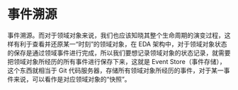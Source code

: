 # 事件溯源

事件溯源。而对于领域对象来说，我们也应该知晓其整个生命周期的演变过程，这样有利于查看并还原某一“时刻”的领域对象，在 EDA 架构中，对于领域对象状态的保存是通过领域事件进行完成，所以我们要想记录领域对象的状态记录，就需要把领域对象所经历的所有事件进行保存下来，这就是 Event Store（事件存储），这个东西就相当于 Git 代码服务器，存储所有领域对象所经历的事件，对于某一事件来说，可以看作是对应领域对象的“快照”。
